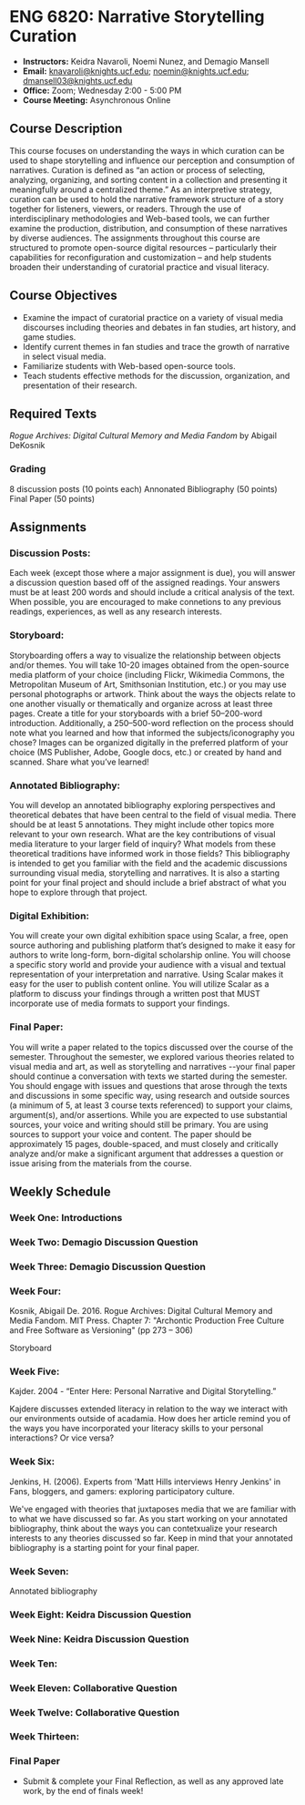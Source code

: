 # ENG 6820: Narrative Storytelling Curation
- **Instructors:** Keidra Navaroli, Noemi Nunez, and Demagio Mansell 
- **Email:** knavaroli@knights.ucf.edu; noemin@knights.ucf.edu; dmansell03@knights.ucf.edu
- **Office:** Zoom; Wednesday 2:00 - 5:00 PM
- **Course Meeting:** Asynchronous Online

## Course Description

This course focuses on understanding the ways in which curation can be used to shape storytelling and influence our perception and consumption of narratives. Curation is defined as “an action or process of selecting, analyzing, organizing, and sorting content in a collection and presenting it meaningfully around a centralized theme.” As an interpretive strategy, curation can be used to hold the narrative framework structure of a story together for listeners, viewers, or readers. Through the use of interdisciplinary methodologies and Web-based tools, we can further examine the production, distribution, and consumption of these narratives by diverse audiences. The assignments throughout this course are structured to promote open-source digital resources – particularly their capabilities for reconfiguration and customization – and help students broaden their understanding of curatorial practice and visual literacy. 

## Course Objectives

- Examine the impact of curatorial practice on a variety of visual media discourses including theories and debates in fan studies, art history, and game studies. 
- Identify current themes in fan studies and trace the growth of narrative in select visual media. 
- Familiarize students with Web-based open-source tools.
- Teach students effective methods for the discussion, organization, and presentation of their research.


## Required Texts
<i>Rogue Archives: Digital Cultural Memory and Media Fandom</i> by Abigail DeKosnik 

### Grading

8 discussion posts (10 points each) 
Annonated Bibliography (50 points)
Final Paper (50 points) 

## Assignments

### Discussion Posts: 

Each week (except those where a major assignment is due), you will answer a discussion question based off of the assigned readings. Your answers must be at least 200 words and should include a critical analysis of the text. When possible, you are encouraged to make connetions to any previous readings, experiences, as well as any research interests. 

### Storyboard: 
Storyboarding offers a way to visualize the relationship between objects and/or themes. You will take 10-20 images obtained from the open-source media platform of your choice (including Flickr, Wikimedia Commons, the Metropolitan Museum of Art, Smithsonian Institution, etc.) or you may use personal photographs or artwork. Think about the ways the objects relate to one another visually or thematically and organize across at least three pages. Create a title for your storyboards with a brief 50–200-word introduction. Additionally, a 250–500-word reflection on the process should note what you learned and how that informed the subjects/iconography you chose? Images can be organized digitally in the preferred platform of your choice (MS Publisher, Adobe, Google docs, etc.) or created by hand and scanned. Share what you’ve learned!

### Annotated Bibliography: 
You will develop an annotated bibliography exploring perspectives and theoretical debates that have been central to the field of visual media. There should be at least 5 annotations. They might include other topics more relevant to your own research. What are the key contributions of visual media literature to your larger field of inquiry? What models from these theoretical traditions have informed work in those fields? This bibliography is intended to get you familiar with the field and the academic discussions surrounding visual media, storytelling and narratives. It is also a starting point for your final project and should include a brief abstract of what you hope to explore through that project. 

### Digital Exhibition: 

You will create your own digital exhibition space using Scalar, a free, open source authoring and publishing platform that’s designed to make it easy for authors to write long-form, born-digital scholarship online. You will choose a specific story world and provide your audience with a visual and textual representation of your interpretation and narrative. Using Scalar makes it easy for the user to publish content online. You will utilize Scalar as a platform to discuss your findings through a written post that MUST incorporate use of media formats to support your findings.

### Final Paper: 

You will write a paper related to the topics discussed over the course of the semester. Throughout the semester, we explored various theories related to visual media and art, as well as storytelling and narratives --your final paper should continue a conversation with texts we started during the semester. You should engage with issues and questions that arose through the texts and discussions in some specific way, using research and outside sources (a minimum of 5, at least 3 course texts referenced) to support your claims, argument(s), and/or assertions. While you are expected to use substantial sources, your voice and writing should still be primary. You are using sources to support your voice and content. The paper should be approximately 15 pages, double-spaced, and must closely and critically analyze and/or make a significant argument that addresses a question or issue arising from the materials from the course.



## Weekly Schedule

### Week One: Introductions


### Week Two: Demagio Discussion Question 



### Week Three: Demagio Discussion Question 



### Week Four:
Kosnik, Abigail De. 2016. Rogue Archives: Digital Cultural Memory and Media Fandom. MIT Press. Chapter 7: "Archontic Production Free Culture and Free Software as Versioning" (pp 273 – 306)

Storyboard
  
### Week Five: 

Kajder. 2004 - “Enter Here: Personal Narrative and Digital Storytelling.”

Kajdere discusses extended literacy in relation to the way we interact with our environments outside of acadamia. How does her article remind you of the ways you have incorporated your literacy skills to your personal interactions? Or vice versa?



### Week Six: 

Jenkins, H. (2006). Experts from 'Matt Hills interviews Henry Jenkins' in Fans, bloggers, and gamers: exploring participatory culture. 

We've engaged with theories that juxtaposes media that we are familiar with to what we have discussed so far. As you start working on your annotated bibliography, think about the ways you can contetxualize your research interests to any theories discussed so far. Keep in mind that your annotated bibliography is a starting point for your final paper. 


  
### Week Seven: 

Annotated bibliography



### Week Eight: Keidra Discussion Question 



### Week Nine: Keidra Discussion Question 



### Week Ten: 



### Week Eleven: Collaborative Question 


  
### Week Twelve: Collaborative Question 



### Week Thirteen: 


### Final Paper 

- Submit & complete your Final Reflection, as well as any approved late work, by the end of finals week!
